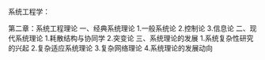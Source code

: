 系统工程学：

第二章：系统工程理论
一、经典系统理论
1.一般系统论
2.控制论
3.信息论
二、现代系统理论
1.耗散结构与协同学
2.突变论
三、系统理论的发展
1.系统复杂性研究的兴起
2.复杂适应系统理论
3.复杂网络理论
4.系统理论的发展动向
